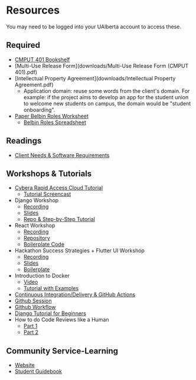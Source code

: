 # Resources

You may need to be logged into your UAlberta account to access these.

## Required

* [CMPUT 401 Bookshelf](https://learning.oreilly.com/playlists/88ff5eba-2b9f-4abb-913c-6d93aba3feea/)
* [Multi-Use Release Form](downloads/Multi-Use Release Form (CMPUT 401).pdf)
* [Intellectual Property Agreement](downloads/Intellectual Property Agreement.pdf)
    * Application domain: reuse some words from the client's domain. For example: if the project aims to develop an app for the student union to welcome new students on campus, the domain would be "student onboarding".
* [Paper Belbin Roles Worksheet](downloads/BELBIN-questionnaire.pdf)
    * [Belbin Roles Spreadsheet](https://docs.google.com/spreadsheets/d/1oqthw0alqIhEz3xvuAArIusf1de6HHq3AToODfmZ4nY)

## Readings

* [Client Needs & Software Requirements](downloads/3%20Client%20Needs%20and%20Software%20Requirements%20-%20Notes.pdf)

## Workshops & Tutorials

* [Cybera Rapid Access Cloud Tutorial](https://docs.google.com/presentation/d/1vQdgopw5dKdTTN-9a_5uHptSGNHtdTY5rEiiFt5RZCY/edit?usp=sharing)
    * [Tutorial Screencast](https://www.youtube.com/watch?v=jv4D8I_AwTQ)
* Django Workshop
    * [Recording](https://drive.google.com/file/d/1jCkxUZqGcwROluzfpVpE9I6HIvdIeoQY/view?usp=sharing)
    * [Slides](https://docs.google.com/presentation/d/1RcpTx61kT0AOU0o5iEDcgQ0OyJGK1REdE91Fro2tJfc/edit?usp=sharing)
    * [Repo & Step-by-Step Tutorial](https://github.com/UAlberta-CMPUT401/tutorial-django-todo-backend)
* React Workshop
    * [Recording](https://drive.google.com/file/d/1amktfULtK1YTUQOjYWBDdejMNbzzs9Oz/view?usp=sharing)
    * [Repository](https://github.com/UAlberta-CMPUT401/tutorial-react-todo-frontend)
    * [Boilerplate Code](https://github.com/UAlberta-CMPUT401/react-boilerplate)
* Hackathon Success Strategies + Flutter UI Workshop
    * [Recording](https://drive.google.com/file/d/1G3R1URsF618zjOAnLUtKL8mwvuWWDbPO/view?usp=sharing)
    * [Slides](https://docs.google.com/presentation/d/1sy6kpB5jMYjX6WDR3QTBSj57SzhYFdin/edit?usp=sharing&amp;ouid=103795292274647684569&amp;rtpof=true&amp;sd=true)
    * [Boilerplate](https://github.com/UAlberta-CMPUT401/flutter-boilerplate)
* Introduction to Docker
    * [Video](https://drive.google.com/file/d/10tYCZE_WZ9Km1Gky4qW89gcrpqrHOqC5/view?usp=sharing)
    * [Tutorial with Examples](https://github.com/UAlberta-CMPUT401/tutorial-docker)
* [Continuous Integration/Delivery & GitHub Actions](https://docs.google.com/presentation/d/1766AlRUIZdYMkEZXC7d5_8-quP64P3ORVp3mG_AtLYQ/)
* [Github Session](https://docs.google.com/presentation/d/1766AlRUIZdYMkEZXC7d5_8-quP64P3ORVp3mG_AtLYQ/)
* [Github Workflow](https://guides.github.com/introduction/flow/)
* [Django Tutorial for Beginners](https://www.youtube.com/watch?v=rHux0gMZ3Eg)
* How to do Code Reviews like a Human
    * [Part 1](https://mtlynch.io/human-code-reviews-1/)
    * [Part 2](https://mtlynch.io/human-code-reviews-2/)

## Community Service-Learning

* [Website](http://www.ualberta.ca/community-service-learning/)
* [Student Guidebook](downloads/CSL%20Student%20Guidebook%202021.pdf)